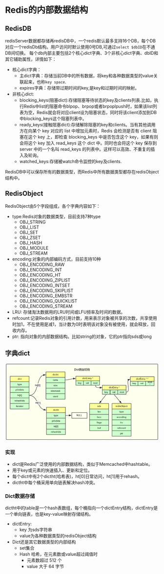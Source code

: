 # Redis的内部数据结构
## RedisDB
redisServer数据都存储再redisDB中，一个redis默认最多支持16个DB，每个DB对应一个redisDb结构。用户访问时默认使用0号DB,可通过`select $dbID`在不通DB间切换。
每个db内部主要包括2个核心dict字典、3个非核心dict字典、dbID和其它辅助属性，详情如下：
+ 核心dict字典：
    - 主dict字典：存储当前DB中的所有数据，将key和各种数据类型的value关联起来，也称`key space`.
    - expires字典：存储带过期时间的key,是key和过期时间的映射。
+ 非核心dict:
    - blocking_keys(阻塞dict):存储阻塞等待状态的key及clients列表.比如，执行Redis中list的阻塞命令blpop、brpop或者brpoplpush时，如果该list列表为空，Redis就会将对应client设为阻塞状态，同时将该client添加到DB中blocking_keys这个阻塞列表中。
    - ready_keys(接触阻塞dict):存储解除阻塞的key和clients。当有其他调用方在向某个 key 对应的 list 中增加元素时，Redis 会检测是否有 client 阻塞在这个 key 上，即检查 blocking_keys 中是否包含这个 key，如果有则会将这个 key 加入 read_keys 这个 dict 中。同时也会将这个 key 保存到 server 中的一个名叫 read_keys 的列表中。这样可以高效、不重复的插入及轮询。
    - watched_keys:存储被watch命令监控的key及clients.

RedisDB中可以保存所有的数据类型，而Redis中所有数据类型都存在redisObject结构中。

## RedisObject
RedisObject由5个字段组成，各个字典内容如下：
+ type:Redis对象的数据类型，目前支持7种type
    - OBJ_STRING
    - OBJ_LIST
    - OBJ_SET
    - OBJ_ZSET
    - OBJ_HASH
    - OBJ_MODULE
    - OBJ_STREAM
+ encoding:对象的内部编码方式，目前支持10种
    - OBJ_ENCODING_RAW
    - OBJ_ENCODING_INT
    - OBJ_ENCODING_HT
    - OBJ_ENCODING_ZIPLIST
    - OBJ_ENCODING_INTSET
    - OBJ_ENCODING_SKIPLIST
    - OBJ_ENCODING_EMBSTR
    - OBJ_ENCODING_QUICKLIST
    - OBJ_ENCODING_STREAM
+ LRU: 存储淘汰数据用的LRU时间或LFU频率及时间的数据。
+ refcount:记录Redis对象的引用计数，用来表示对象被共享的次数，共享使用时加1，不在使用是减1，当计数为0时表明该对象没有被使用，就会释放，回收内存。
+ ptr: 指向对象的内部数据结构。比如string的对象，它的ptr指向sds或long

## 字典dict
![redis_dict_struct](images/redis_dict_struct.png)
### 实现
+ dict是Redis广泛使用的内部数据结构，类似于Memcached中hashtable。
+ 用于key或元素的快速插入、更新和定位。
+ 每个dict中有2个dictht(哈希表)，ht[0]日常访问，ht[1]用于rehash。
+ dictht中每个桶采用单向链表解决hash冲突。

### Dict数据存储
dictht中的table是一个hash表数组，每个桶指向一个dictEntry结构，dictEntry是一个单向链表，也是key-value映射存储结构。
+ dictEntry:
    + key 为sds字符串
    + value为各种数据类型的redisObject结构
+ Dict还是其它数据类型的内部结构
    - set集合
    - Hash 哈希，在元素数或value超过阈值时
        + 元素数超过 512 个
        +  value 大于 64 字节
         

